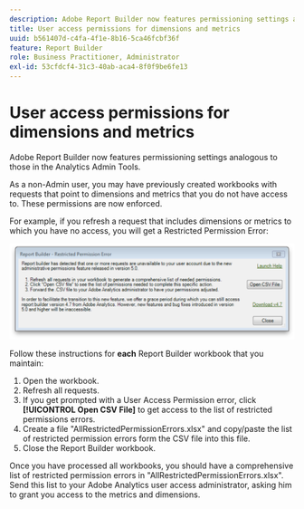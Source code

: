 ```yaml
---
description: Adobe Report Builder now features permissioning settings analogous to those in the Analytics Admin Tools.
title: User access permissions for dimensions and metrics
uuid: b561407d-c4fa-4f1e-8b16-5ca46fcbf36f
feature: Report Builder
role: Business Practitioner, Administrator
exl-id: 53cfdcf4-31c3-40ab-aca4-8f0f9be6fe13
---
```

# User access permissions for dimensions and metrics

Adobe Report Builder now features permissioning settings analogous to those in the Analytics Admin Tools.

As a non-Admin user, you may have previously created workbooks with requests that point to dimensions and metrics that you do not have access to. These permissions are now enforced.

For example, if you refresh a request that includes dimensions or metrics to which you have no access, you will get a Restricted Permission Error:

![](assets/arb_restrc_perm.png)

Follow these instructions for **each** Report Builder workbook that you maintain:

1. Open the workbook.
1. Refresh all requests.
1. If you get prompted with a User Access Permission error, click **[!UICONTROL Open CSV File]** to get access to the list of restricted permissions errors.
1. Create a file "AllRestrictedPermissionErrors.xlsx" and copy/paste the list of restricted permission errors form the CSV file into this file.
1. Close the Report Builder workbook.

Once you have processed all workbooks, you should have a comprehensive list of restricted permission errors in "AllRestrictedPermissionErrors.xlsx". Send this list to your Adobe Analytics user access administrator, asking him to grant you access to the metrics and dimensions.
